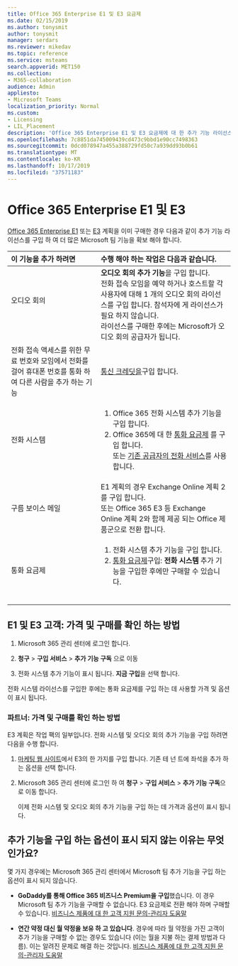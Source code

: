 ```yaml
---
title: Office 365 Enterprise E1 및 E3 요금제
ms.date: 02/15/2019
ms.author: tonysmit
author: tonysmit
manager: serdars
ms.reviewer: mikedav
ms.topic: reference
ms.service: msteams
search.appverid: MET150
ms.collection:
- M365-collaboration
audience: Admin
appliesto:
- Microsoft Teams
localization_priority: Normal
ms.custom:
- Licensing
- LIL_Placement
description: 'Office 365 Enterprise E1 및 E3 요금제에 대 한 추가 기능 라이선스, 기능 및 구입 방법에 대해 알아봅니다. '
ms.openlocfilehash: 7c8851da745009439cd473c9bbd1e90cc7498363
ms.sourcegitcommit: 0dcd078947a455a388729fd50c7a939dd93b0b61
ms.translationtype: MT
ms.contentlocale: ko-KR
ms.lasthandoff: 10/17/2019
ms.locfileid: "37571183"
---
```

# <a name="office-365-enterprise-e1-and-e3"></a>Office 365 Enterprise E1 및 E3

[Office 365 Enterprise E1](https://products.office.com/en-us/business/office-365-enterprise-e1-business-software) 또는 [E3](https://products.office.com/en-us/business/office-365-enterprise-e3-business-software) 계획을 이미 구매한 경우 다음과 같이 추가 기능 라이선스를 구입 하 여 더 많은 Microsoft 팀 기능을 확보 해야 합니다.

|이 기능을 추가 하려면|수행 해야 하는 작업은 다음과 같습니다.|
|:------------------|:--------------------------|
|오디오 회의 <br/> <br/> |**오디오 회의 추가 기능**을 구입 합니다. <br/>전화 접속 모임을 예약 하거나 호스트할 각 사용자에 대해 1 개의 오디오 회의 라이선스를 구입 합니다. 참석자에 게 라이선스가 필요 하지 않습니다.<br/> 라이선스를 구매한 후에는 Microsoft가 오디오 회의 공급자가 됩니다. |
|전화 접속 액세스를 위한 무료 번호와 모임에서 전화를 걸어 휴대폰 번호를 통화 하 여 다른 사람을 추가 하는 기능<br/> | [통신 크레딧을](../add-funds-and-manage-communications-credits.md)구입 합니다.|
|전화 시스템 <br/> |<ol><li>Office 365 전화 시스템 추가 기능을 구입 합니다. </li><li>Office 365에 대 한 [통화 요금제](../calling-plans-for-office-365.md) 를 구입 합니다.</li></ul>또는 [기존 공급자의 전화 서비스](microsoft-teams-add-on-licensing.md#bkmk_existing)를 사용 합니다.  <br/> |
|구름 보이스 메일<br/> |E1 계획의 경우 Exchange Online 계획 2를 구입 합니다. <br/>또는 Office 365 E3 등 Exchange Online 계획 2와 함께 제공 되는 Office 제품군으로 전환 합니다. |
|통화 요금제<br/> |<ol><li>전화 시스템 추가 기능을 구입 합니다.</li><li>[통화 요금제](../calling-plans-for-office-365.md)구입: **전화 시스템** 추가 기능을 구입한 후에만 구매할 수 있습니다.</li></ol> <br/> |
   
  
## <a name="e1-and-e3-customers-how-to-see-prices-and-buy"></a>E1 및 E3 고객: 가격 및 구매를 확인 하는 방법
<a name="bkmk_buypremium"> </a>

1. Microsoft 365 관리 센터에 로그인 합니다.

2. **청구** > **구입 서비스** > **추가 기능 구독** 으로 이동

3. 전화 시스템 추가 기능이 표시 됩니다. **지금 구입**을 선택 합니다. 

전화 시스템 라이선스를 구입한 후에는 통화 요금제를 구입 하는 데 사용할 가격 및 옵션이 표시 됩니다.

### <a name="partners-how-to-see-prices-and-buy"></a>파트너: 가격 및 구매를 확인 하는 방법
<a name="bkmk_partners"> </a>

E3 계획은 작업 팩의 일부입니다. 전화 시스템 및 오디오 회의 추가 기능을 구입 하려면 다음을 수행 합니다.

1. [마케팅 웹 사이트](https://go.microsoft.com/fwlink/?LinkId=24393)에서 E3의 한 가지를 구입 합니다. 기존 테 넌 트에 좌석을 추가 하는 옵션을 선택 합니다.

2. Microsoft 365 관리 센터에 로그인 하 여 **청구** > **구입 서비스** > **추가 기능 구독**으로 이동 합니다.

    이제 전화 시스템 및 오디오 회의 추가 기능을 구입 하는 데 가격과 옵션이 표시 됩니다.

## <a name="why-dont-i-see-the-option-to-buy-add-ons"></a>추가 기능을 구입 하는 옵션이 표시 되지 않는 이유는 무엇 인가요?
<a name="bkmk_how"> </a>

몇 가지 경우에는 Microsoft 365 관리 센터에서 Microsoft 팀 추가 기능을 구입 하는 옵션이 표시 되지 않습니다.

- **GoDaddy를 통해 Office 365 비즈니스 Premium을 구입**했습니다. 이 경우 Microsoft 팀 추가 기능을 구매할 수 없습니다. E3 요금제로 전환 해야 하며 구매할 수 있습니다. [비즈니스 제품에 대 한 고객 지원 문의-관리자 도움말](https://support.office.com/article/32a17ca7-6fa0-4870-8a8d-e25ba4ccfd4b)

- **연간 약정 대신 월 약정을 보유 하 고 있습니다**. 경우에 따라 월 약정을 가진 고객이 추가 기능을 구매할 수 없는 경우도 있습니다 (이는 월을 지불 하는 결제 방법과 다름). 이는 알려진 문제로 해결 하는 것입니다. [비즈니스 제품에 대 한 고객 지원 문의-관리자 도움말](https://support.office.com/article/32a17ca7-6fa0-4870-8a8d-e25ba4ccfd4b)

